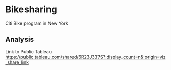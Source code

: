 # Bikesharing
Citi Bike program in New York

## Analysis
Link to Public Tableau https://public.tableau.com/shared/6R23J337S?:display_count=n&:origin=viz_share_link
